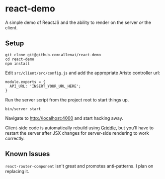 # react-demo

A simple demo of ReactJS and the ability to render on the server *or* the client.

## Setup

```
git clone git@github.com:allenai/react-demo
cd react-demo
npm install
```

Edit `src/client/src/config.js` and add the appropriate Aristo controller url:

```
module.exports = {
  API_URL: 'INSERT_YOUR_URL_HERE';
}
```

Run the server script from the project root to start things up.

```
bin/server start
```

Navigate to [http://localhost:4000](http://localhost:4000) and start hacking away.

Client-side code is automatically rebuild using [Griddle](http://github.com/allenai/griddle), but you'll have to restart the server after JSX changes for server-side rendering to work correctly.

## Known Issues

`react-router-component` isn't great and promotes anti-patterns.  I plan on replacing it.
